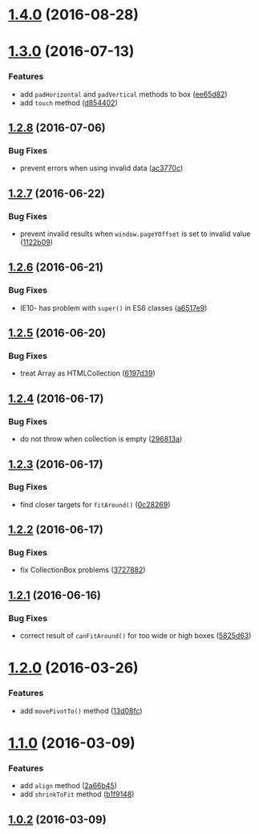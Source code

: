 <a name="1.4.0"></a>
# [1.4.0](https://github.com/fczbkk/the-box/compare/v1.3.0...v1.4.0) (2016-08-28)



<a name="1.3.0"></a>
# [1.3.0](https://github.com/fczbkk/the-box/compare/v1.2.8...v1.3.0) (2016-07-13)


### Features

* add `padHorizontal` and `padVertical` methods to box ([ee65d82](https://github.com/fczbkk/the-box/commit/ee65d82))
* add `touch` method ([d854402](https://github.com/fczbkk/the-box/commit/d854402))



<a name="1.2.8"></a>
## [1.2.8](https://github.com/fczbkk/the-box/compare/v1.2.7...v1.2.8) (2016-07-06)


### Bug Fixes

* prevent errors when using invalid data ([ac3770c](https://github.com/fczbkk/the-box/commit/ac3770c))



<a name="1.2.7"></a>
## [1.2.7](https://github.com/fczbkk/the-box/compare/v1.2.6...v1.2.7) (2016-06-22)


### Bug Fixes

* prevent invalid results when `window.pageYOffset` is set to invalid value ([1122b09](https://github.com/fczbkk/the-box/commit/1122b09))



<a name="1.2.6"></a>
## [1.2.6](https://github.com/fczbkk/the-box/compare/v1.2.5...v1.2.6) (2016-06-21)


### Bug Fixes

* IE10- has problem with `super()` in ES6 classes ([a6517e9](https://github.com/fczbkk/the-box/commit/a6517e9))



<a name="1.2.5"></a>
## [1.2.5](https://github.com/fczbkk/the-box/compare/v1.2.4...v1.2.5) (2016-06-20)


### Bug Fixes

* treat Array as HTMLCollection ([6197d39](https://github.com/fczbkk/the-box/commit/6197d39))



<a name="1.2.4"></a>
## [1.2.4](https://github.com/fczbkk/the-box/compare/v1.2.3...v1.2.4) (2016-06-17)


### Bug Fixes

* do not throw when collection is empty ([296813a](https://github.com/fczbkk/the-box/commit/296813a))



<a name="1.2.3"></a>
## [1.2.3](https://github.com/fczbkk/the-box/compare/v1.2.2...v1.2.3) (2016-06-17)


### Bug Fixes

* find closer targets for `fitAround()` ([0c28269](https://github.com/fczbkk/the-box/commit/0c28269))



<a name="1.2.2"></a>
## [1.2.2](https://github.com/fczbkk/the-box/compare/v1.2.1...v1.2.2) (2016-06-17)


### Bug Fixes

* fix CollectionBox problems ([3727882](https://github.com/fczbkk/the-box/commit/3727882))



<a name="1.2.1"></a>
## [1.2.1](https://github.com/fczbkk/the-box/compare/v1.2.0...v1.2.1) (2016-06-16)


### Bug Fixes

* correct result of `canFitAround()` for too wide or high boxes ([5825d63](https://github.com/fczbkk/the-box/commit/5825d63))



<a name="1.2.0"></a>
# [1.2.0](https://github.com/fczbkk/the-box/compare/v1.1.0...v1.2.0) (2016-03-26)


### Features

* add `movePivotTo()` method ([13d08fc](https://github.com/fczbkk/the-box/commit/13d08fc))



<a name="1.1.0"></a>
# [1.1.0](https://github.com/fczbkk/the-box/compare/v1.0.2...v1.1.0) (2016-03-09)


### Features

* add `align` method ([2a66b45](https://github.com/fczbkk/the-box/commit/2a66b45))
* add `shrinkToFit` method ([b1f9148](https://github.com/fczbkk/the-box/commit/b1f9148))



<a name="1.0.2"></a>
## [1.0.2](https://github.com/fczbkk/the-box/compare/v1.0.1...v1.0.2) (2016-03-09)




